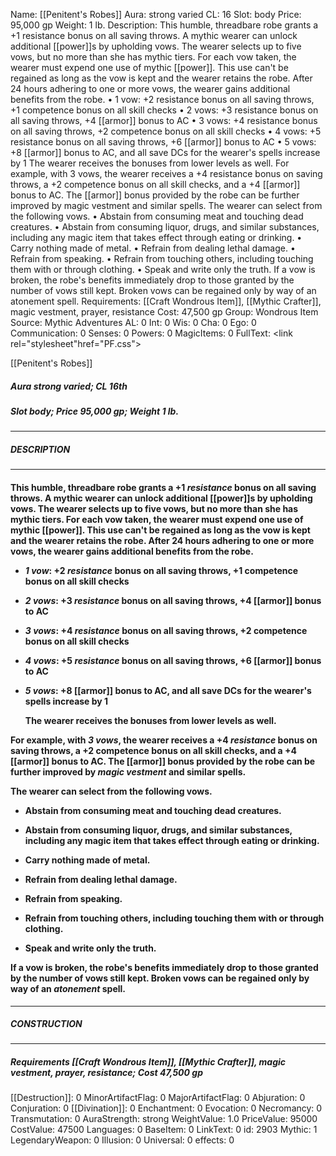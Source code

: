 Name: [[Penitent's Robes]]
Aura: strong varied
CL: 16
Slot: body
Price: 95,000 gp
Weight: 1 lb.
Description: This humble, threadbare robe grants a +1 resistance bonus on all saving throws. A mythic wearer can unlock additional [[power]]s by upholding vows. The wearer selects up to five vows, but no more than she has mythic tiers. For each vow taken, the wearer must expend one use of mythic [[power]]. This use can't be regained as long as the vow is kept and the wearer retains the robe. After 24 hours adhering to one or more vows, the wearer gains additional benefits from the robe. • 1 vow: +2 resistance bonus on all saving throws, +1 competence bonus on all skill checks • 2 vows: +3 resistance bonus on all saving throws, +4 [[armor]] bonus to AC • 3 vows: +4 resistance bonus on all saving throws, +2 competence bonus on all skill checks • 4 vows: +5 resistance bonus on all saving throws, +6 [[armor]] bonus to AC • 5 vows: +8 [[armor]] bonus to AC, and all save DCs for the wearer's spells increase by 1 The wearer receives the bonuses from lower levels as well. For example, with 3 vows, the wearer receives a +4 resistance bonus on saving throws, a +2 competence bonus on all skill checks, and a +4 [[armor]] bonus to AC. The [[armor]] bonus provided by the robe can be further improved by magic vestment and similar spells. The wearer can select from the following vows. • Abstain from consuming meat and touching dead creatures. • Abstain from consuming liquor, drugs, and similar substances, including any magic item that takes effect through eating or drinking. • Carry nothing made of metal. • Refrain from dealing lethal damage. • Refrain from speaking. • Refrain from touching others, including touching them with or through clothing. • Speak and write only the truth. If a vow is broken, the robe's benefits immediately drop to those granted by the number of vows still kept. Broken vows can be regained only by way of an atonement spell.
Requirements: [[Craft Wondrous Item]], [[Mythic Crafter]], magic vestment, prayer, resistance
Cost: 47,500 gp
Group: Wondrous Item
Source: Mythic Adventures
AL: 0
Int: 0
Wis: 0
Cha: 0
Ego: 0
Communication: 0
Senses: 0
Powers: 0
MagicItems: 0
FullText: <link rel="stylesheet"href="PF.css"><div class="heading"><p class="alignleft">[[Penitent's Robes]]</p><div style="clear: both;"></div></div><div><h5><b>Aura </b>strong varied; <b>CL </b>16th</h5><h5><b>Slot </b>body; <b>Price </b>95,000 gp; <b>Weight </b>1 lb.</h5></div><hr/><div><h5><b>DESCRIPTION</b></h5></div><hr/><div><h4><p>This humble, threadbare robe grants a +1 <i>resistance</i> bonus on all saving throws. A mythic wearer can unlock additional [[power]]s by upholding vows. The wearer selects up to five vows, but no more than she has mythic tiers. For each vow taken, the wearer must expend one use of mythic [[power]]. This use can't be regained as long as the vow is kept and the wearer retains the robe. After 24 hours adhering to one or more vows, the wearer gains additional benefits from the robe. </p><p><ul><li> <i>1 vow</i>: +2 <i>resistance</i> bonus on all saving throws, +1 competence bonus on all skill checks </p><p><li> <i>2 vows</i>: +3 <i>resistance</i> bonus on all saving throws, +4 [[armor]] bonus to AC </p><p><li> <i>3 vows</i>: +4 <i>resistance</i> bonus on all saving throws, +2 competence bonus on all skill checks </p><p><li> <i>4 vows</i>: +5 <i>resistance</i> bonus on all saving throws, +6 [[armor]] bonus to AC </p><p><li> <i>5 vows</i>: +8 [[armor]] bonus to AC, and all save DCs for the wearer's spells increase by 1 </p><p>The wearer receives the bonuses from lower levels as well.</ul> For example, with <i>3 vows</i>, the wearer receives a +4 <i>resistance</i> bonus on saving throws, a +2 competence bonus on all skill checks, and a +4 [[armor]] bonus to AC. The [[armor]] bonus provided by the robe can be further improved by <i>magic vestment</i> and similar spells. </p><p>The wearer can select from the following vows. </p><p><ul><li> Abstain from consuming meat and touching dead creatures. </p><p><li> Abstain from consuming liquor, drugs, and similar substances, including any magic item that takes effect through eating or drinking. </p><p><li> Carry nothing made of metal. </p><p><li> Refrain from dealing lethal damage. </p><p><li> Refrain from speaking. </p><p><li> Refrain from touching others, including touching them with or through clothing. </p><p><li> Speak and write only the truth.</ul> </p><p>If a vow is broken, the robe's benefits immediately drop to those granted by the number of vows still kept. Broken vows can be regained only by way of an <i>atonement</i> spell.</ul></p></h4></div><hr/><div><h5><b>CONSTRUCTION</b></h5></div><hr/><div><h5><b>Requirements </b>[[Craft Wondrous Item]], [[Mythic Crafter]], <i>magic vestment</i>, <i>prayer</i>, <i>resistance</i>; <b>Cost </b>47,500 gp</h5></div>
[[Destruction]]: 0
MinorArtifactFlag: 0
MajorArtifactFlag: 0
Abjuration: 0
Conjuration: 0
[[Divination]]: 0
Enchantment: 0
Evocation: 0
Necromancy: 0
Transmutation: 0
AuraStrength: strong
WeightValue: 1.0
PriceValue: 95000
CostValue: 47500
Languages: 0
BaseItem: 0
LinkText: 0
id: 2903
Mythic: 1
LegendaryWeapon: 0
Illusion: 0
Universal: 0
effects: 0
